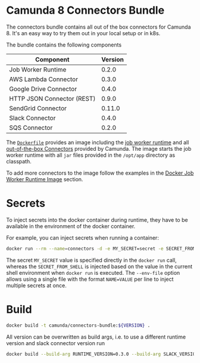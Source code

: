 # Camunda 8 Connectors Bundle

The connectors bundle contains all out of the box connectors for Camunda 8. It's an easy way to try them out in your local setup or in k8s.

The bundle contains the following components

| Component                  | Version |
| -------------------------- | ------- |
| Job Worker Runtime         | 0.2.0   |
| AWS Lambda Connector       | 0.3.0   |
| Google Drive Connector     | 0.4.0   |
| HTTP JSON Connector (REST) | 0.9.0   |
| SendGrid Connector         | 0.11.0  |
| Slack Connector            | 0.4.0   |
| SQS Connector              | 0.2.0   |

The [`Dockerfile`](./Dockerfile) provides an image including the [job worker runtime](https://github.com/camunda/connector-sdk/tree/main/runtime-job-worker)
and all [out-of-the-box Connectors](https://docs.camunda.io/docs/components/integration-framework/connectors/out-of-the-box-connectors/available-connectors-overview/)
provided by Camunda. The image starts the job worker runtime with all `jar`
files provided in the `/opt/app` directory as classpath.

To add more connectors to the image follow the examples in the [Docker Job Worker Runtime Image](https://github.com/camunda/connector-sdk/tree/main/runtime-job-worker#docker-job-worker-runtime-image)
section.

# Secrets

To inject secrets into the docker container during runtime, they have to be
available in the environment of the docker container.

For example, you can inject secrets when running a container:

```bash
docker run --rm --name=connectors -d -e MY_SECRET=secret -e SECRET_FROM_SHELL --env-file secrets.txt camunda/connectors-bundle:0.1.0
```

The secret `MY_SECRET` value is specified directly in the `docker run` call,
whereas the `SECRET_FROM_SHELL` is injected based on the value in the
current shell environment when `docker run` is executed. The `--env-file`
option allows using a single file with the format `NAME=VALUE` per line
to inject multiple secrets at once.

# Build

```bash
docker build -t camunda/connectors-bundle:${VERSION} .
```

All version can be overwritten as build args, i.e. to use a different runtime version and slack connector version run

```bash
docker build --build-arg RUNTIME_VERSION=0.3.0 --build-arg SLACK_VERSION=0.5.0 -t camunda/connectors-bundle:${VERSION} .
```
